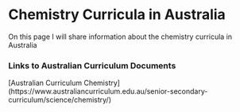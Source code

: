 <h1>Chemistry Curricula in Australia</h1>
<body>
<p>On this page I will share information about the chemistry curricula in Australia</p>



<h3>Links to Australian Curriculum Documents</h3>

<p>[Australian Curriculum Chemistry](https://www.australiancurriculum.edu.au/senior-secondary-curriculum/science/chemistry/)</p>

<p> </p>

<p> </p>

<p> </p>

<p> </p>





</body>
